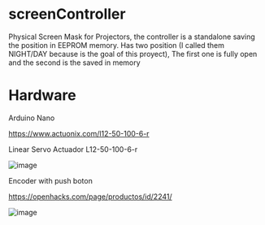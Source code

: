 # screenController
Physical Screen Mask for Projectors, the controller is a standalone saving the position in EEPROM memory. 
Has two position (I called them NIGHT/DAY because is the goal of this proyect), The first one is fully open and the second is the saved in memory


# Hardware
Arduino Nano

https://www.actuonix.com/l12-50-100-6-r

Linear Servo Actuador L12-50-100-6-r

![image](https://github.com/sector7gp/screenController/assets/1781640/dd2b39b4-c4c9-49eb-b4a1-3c516859f847)

Encoder with push boton 

https://openhacks.com/page/productos/id/2241/

![image](https://github.com/sector7gp/screenController/assets/1781640/fcb37f39-6a7e-44e0-9162-84a558d761f4)
